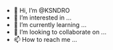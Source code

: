 - 👋 Hi, I’m @KSNDRO
- 👀 I’m interested in ...
- 🌱 I’m currently learning ...
- 💞️ I’m looking to collaborate on ...
- 📫 How to reach me ...

<!---
KSNDRO/KSNDRO is a ✨ special ✨ repository because its `README.md` (this file) appears on your GitHub profile.
You can click the Preview link to take a look at your changes.
--->
